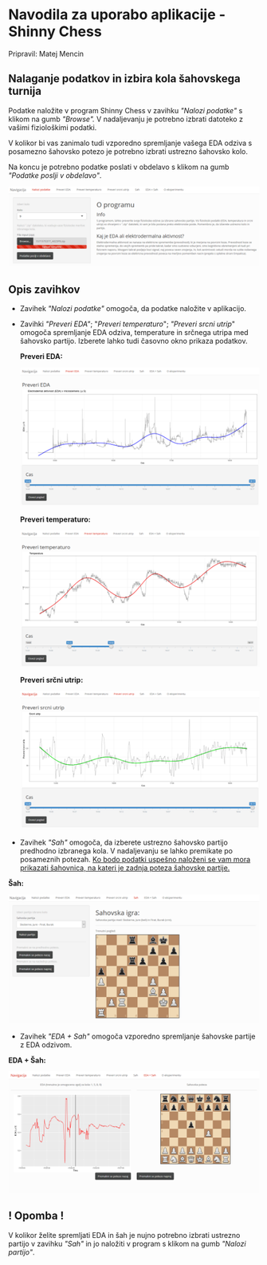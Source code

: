 # Navodila za uporabo aplikacije - Shinny Chess

Pripravil: Matej Mencin



## Nalaganje podatkov in izbira kola šahovskega turnija

Podatke naložite v program Shinny Chess v zavihku *"Nalozi podatke"* s klikom na gumb *"Browse".* V nadaljevanju je potrebno izbrati datoteko z vašimi fiziološkimi podatki.

V kolikor bi vas zanimalo tudi vzporedno spremljanje vašega EDA odziva s posamezno šahovsko potezo je potrebno izbrati ustrezno šahovsko kolo.

Na koncu je potrebno podatke poslati v obdelavo s klikom na gumb *"Podatke poslji v obdelavo"*.

![1574881756421](upload-your-data.png)





## Opis zavihkov

- Zavihek *"Nalozi podatke"* omogoča, da podatke naložite v aplikacijo.

- Zavihki *"Preveri EDA"*; "*Preveri temperaturo*"; *"Preveri srcni utrip*" omogoča spremljanje EDA odziva, temperature in srčnega utripa med šahovsko partijo. Izberete lahko tudi časovno okno prikaza podatkov.

  

  **Preveri EDA:**

  ![1574881827471](preveri-eda.png)

  

  **Preveri temperaturo:**

  ![1574881893202](preveri-temp.png)

  

  **Preveri srčni utrip:**

  ![1574881933175](preveri-srcni-utrip.png)

  

- Zavihek *"Sah"* omogoča, da izberete ustrezno šahovsko partijo predhodno izbranega kola. V nadaljevanju se lahko premikate po posameznih potezah. <u>Ko bodo podatki uspešno naloženi se vam mora prikazati šahovnica, na kateri je zadnja poteza šahovske partije.</u>



**Šah:**

![1574882044423](sah.png)

- Zavihek *"EDA + Sah"* omogoča vzporedno spremljanje šahovske partije z EDA odzivom.



**EDA + Šah:**

![1574882086472](EDA-sah.png)

## ! Opomba !

V kolikor želite spremljati EDA in šah je nujno potrebno izbrati ustrezno partijo v zavihku *"Sah"* in jo naložiti v program s klikom na gumb *"Nalozi partijo"*.



